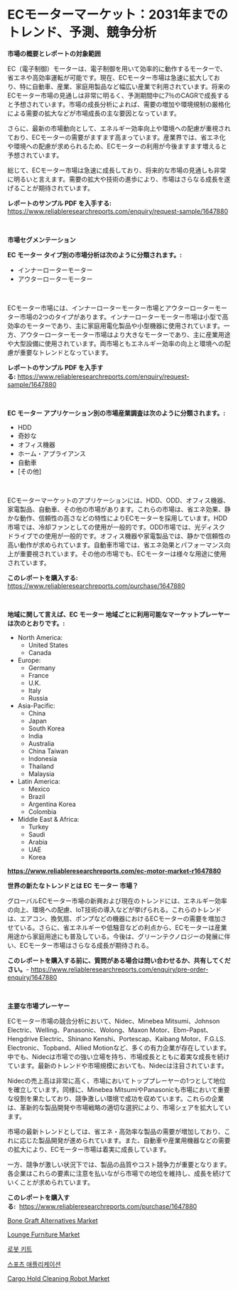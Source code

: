 <p><h1>ECモーターマーケット：2031年までのトレンド、予測、競争分析</h1></p><p><strong>市場の概要とレポートの対象範囲</strong></p>
<p><p>EC（電子制御）モーターは、電子制御を用いて効率的に動作するモーターで、省エネや高効率運転が可能です。現在、ECモーター市場は急速に拡大しており、特に自動車、産業、家庭用製品など幅広い産業で利用されています。将来のECモーター市場の見通しは非常に明るく、予測期間中に7％のCAGRで成長すると予想されています。市場の成長分析によれば、需要の増加や環境規制の厳格化による需要の拡大などが市場成長の主な要因となっています。</p><p>さらに、最新の市場動向として、エネルギー効率向上や環境への配慮が重視されており、ECモーターの需要がますます高まっています。産業界では、省エネ化や環境への配慮が求められるため、ECモーターの利用が今後ますます増えると予想されています。</p><p>総じて、ECモーター市場は急速に成長しており、将来的な市場の見通しも非常に明るいと言えます。需要の拡大や技術の進歩により、市場はさらなる成長を遂げることが期待されています。</p></p>
<p><strong>レポートのサンプル PDF を入手する:</strong> <a href="https://www.reliableresearchreports.com/enquiry/request-sample/1647880">https://www.reliableresearchreports.com/enquiry/request-sample/1647880</a></p>
<p>&nbsp;</p>
<p><strong>市場セグメンテーション</strong></p>
<p><strong>EC モーター タイプ別の市場分析は次のように分類されます。:</strong></p>
<p><ul><li>インナーローターモーター</li><li>アウターローターモーター</li></ul></p>
<p>&nbsp;</p>
<p><p>ECモーター市場には、インナーローターモーター市場とアウターローターモーター市場の2つのタイプがあります。インナーローターモーター市場は小型で高効率のモーターであり、主に家庭用電化製品や小型機器に使用されています。一方、アウターローターモーター市場はより大きなモーターであり、主に産業用途や大型設備に使用されています。両市場ともエネルギー効率の向上と環境への配慮が重要なトレンドとなっています。</p></p>
<p><strong>レポートのサンプル PDF を入手する:</strong>&nbsp;<a href="https://www.reliableresearchreports.com/enquiry/request-sample/1647880">https://www.reliableresearchreports.com/enquiry/request-sample/1647880</a></p>
<p>&nbsp;</p>
<p><strong> EC モーター アプリケーション別の市場産業調査は次のように分類されます。:</strong></p>
<p><ul><li>HDD</li><li>奇妙な</li><li>オフィス機器</li><li>ホーム・アプライアンス</li><li>自動車</li><li>[その他]</li></ul></p>
<p>&nbsp;</p>
<p><p>ECモーターマーケットのアプリケーションには、HDD、ODD、オフィス機器、家電製品、自動車、その他の市場があります。これらの市場は、省エネ効果、静かな動作、信頼性の高さなどの特性によりECモーターを採用しています。HDD市場では、冷却ファンとしての使用が一般的です。ODD市場では、光ディスクドライブでの使用が一般的です。オフィス機器や家電製品では、静かで信頼性の高い動作が求められています。自動車市場では、省エネ効果とパフォーマンス向上が重要視されています。その他の市場でも、ECモーターは様々な用途に使用されています。</p></p>
<p><strong>このレポートを購入する:</strong>&nbsp; <a href="https://www.reliableresearchreports.com/purchase/1647880">https://www.reliableresearchreports.com/purchase/1647880</a></p>
<p>&nbsp;</p>
<p><strong>地域に関して言えば、EC モーター 地域ごとに利用可能なマーケットプレーヤーは次のとおりです。:</strong></p>
<p><ul>
    <li>
        North America:
        <ul>
            <li>United States</li>
            <li>Canada</li>
        </ul>
    </li>
    <li>
        Europe:
        <ul>
            <li>Germany</li>
            <li>France</li>
            <li>U.K.</li>
            <li>Italy</li>
            <li>Russia</li>
        </ul>
    </li>
    <li>
        Asia-Pacific:
        <ul>
            <li>China</li>
            <li>Japan</li>
            <li>South Korea</li>
            <li>India</li>
            <li>Australia</li>
            <li>China Taiwan</li>
            <li>Indonesia</li>
            <li>Thailand</li>
            <li>Malaysia</li>
        </ul>
    </li>
    <li>
        Latin America:
        <ul>
            <li>Mexico</li>
            <li>Brazil</li>
            <li>Argentina Korea</li>
            <li>Colombia</li>
        </ul>
    </li>
    <li>
        Middle East & Africa:
        <ul>
            <li>Turkey</li>
            <li>Saudi</li>
            <li>Arabia</li>
            <li>UAE</li>
            <li>Korea</li>
        </ul>
    </li>
    </ul></p>
<p><strong><a href="https://www.reliableresearchreports.com/ec-motor-market-r1647880">https://www.reliableresearchreports.com/ec-motor-market-r1647880</a></strong>&nbsp;</p>
<p><strong>世界の新たなトレンドとは EC モーター 市場？</strong></p>
<p><p>グローバルECモーター市場の新興および現在のトレンドには、エネルギー効率の向上、環境への配慮、IoT技術の導入などが挙げられる。これらのトレンドは、エアコン、換気扇、ポンプなどの機器におけるECモーターの需要を増加させている。さらに、省エネルギーや低騒音などの利点から、ECモーターは産業用途から家庭用途にも普及している。今後は、グリーンテクノロジーの発展に伴い、ECモーター市場はさらなる成長が期待される。</p></p>
<p><strong>このレポートを購入する前に、質問がある場合は問い合わせるか、共有してください。</strong>- <a href="https://www.reliableresearchreports.com/enquiry/pre-order-enquiry/1647880">https://www.reliableresearchreports.com/enquiry/pre-order-enquiry/1647880</a></p>
<p>&nbsp;</p>
<p><strong>主要な市場プレーヤー</strong></p>
<p><p>ECモーター市場の競合分析において、Nidec、Minebea Mitsumi、Johnson Electric、Welling、Panasonic、Wolong、Maxon Motor、Ebm-Papst、Hengdrive Electric、Shinano Kenshi、Portescap、Kaibang Motor、F.G.LS. Electronic、Topband、Allied Motionなど、多くの有力企業が存在しています。中でも、Nidecは市場での強い立場を持ち、市場成長とともに着実な成長を続けています。最新のトレンドや市場規模においても、Nidecは注目されています。</p><p>Nidecの売上高は非常に高く、市場においてトッププレーヤーの1つとして地位を確立しています。同様に、Minebea MitsumiやPanasonicも市場において重要な役割を果たしており、競争激しい環境で成功を収めています。これらの企業は、革新的な製品開発や市場戦略の適切な選択により、市場シェアを拡大しています。</p><p>市場の最新トレンドとしては、省エネ・高効率な製品の需要が増加しており、これに応じた製品開発が進められています。また、自動車や産業用機器などの需要の拡大により、ECモーター市場は着実に成長しています。</p><p>一方、競争が激しい状況下では、製品の品質やコスト競争力が重要となります。各企業はこれらの要素に注意を払いながら市場での地位を維持し、成長を続けていくことが求められています。</p></p>
<p><strong>このレポートを購入する:</strong>&nbsp;&nbsp;<a href="https://www.reliableresearchreports.com/purchase/1647880">https://www.reliableresearchreports.com/purchase/1647880</a></p>
<p><p><a href="https://www.linkedin.com/pulse/bone-graft-alternatives-market-insight-trends-growth-forecasted-yg2xf">Bone Graft Alternatives Market</a></p><p><a href="https://issuu.com/reportprime-2/docs/lounge-furniture-market-size-2030.pptx">Lounge Furniture Market</a></p><p><a href="https://github.com/KellyLyncyh543964/Market-Research-Report-List-1/blob/main/372065563886.md">로봇 키트</a></p><p><a href="https://github.com/rcabello548/Market-Research-Report-List-1/blob/main/910548163887.md">스포츠 애플리케이션</a></p><p><a href="https://www.linkedin.com/pulse/cargo-hold-cleaning-robotnbspmarket-focuses-market-share-size-ht72c">Cargo Hold Cleaning Robot Market</a></p></p>